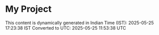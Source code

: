 # My Project

This content is dynamically generated in Indian Time (IST): 2025-05-25 17:23:38 IST
Converted to UTC: 2025-05-25 11:53:38 UTC
